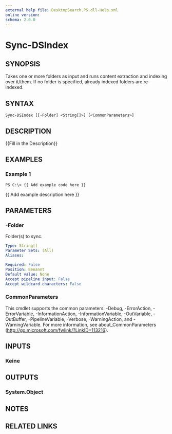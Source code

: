 ```yaml
---
external help file: DesktopSearch.PS.dll-Help.xml
online version: 
schema: 2.0.0
---
```


# Sync-DSIndex

## SYNOPSIS
Takes one or more folders as input and runs content extraction and indexing over it/them.
If no folder is specified, already indexed folders are re-indexed.

## SYNTAX

```
Sync-DSIndex [[-Folder] <String[]>] [<CommonParameters>]
```

## DESCRIPTION
{{Fill in the Description}}

## EXAMPLES

### Example 1
```
PS C:\> {{ Add example code here }}
```

{{ Add example description here }}

## PARAMETERS

### -Folder
Folder(s) to sync.

```yaml
Type: String[]
Parameter Sets: (All)
Aliases: 

Required: False
Position: Benannt
Default value: None
Accept pipeline input: False
Accept wildcard characters: False
```

### CommonParameters
This cmdlet supports the common parameters: -Debug, -ErrorAction, -ErrorVariable, -InformationAction, -InformationVariable, -OutVariable, -OutBuffer, -PipelineVariable, -Verbose, -WarningAction, and -WarningVariable. For more information, see about_CommonParameters (http://go.microsoft.com/fwlink/?LinkID=113216).

## INPUTS

### Keine

## OUTPUTS

### System.Object

## NOTES

## RELATED LINKS

